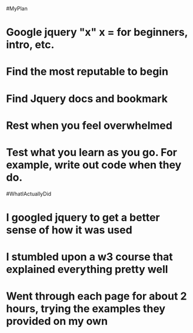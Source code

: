 #MyPlan
# Google jquery "x" x = for beginners, intro, etc.
# Find the most reputable to begin
# Find Jquery docs and bookmark
# Rest when you feel overwhelmed
# Test what you learn as you go. For example, write out code when they do.

#WhatIActuallyDid
# I googled jquery to get a better sense of how it was used
# I stumbled upon a w3 course that explained everything pretty well
# Went through each page for about 2 hours, trying the examples they provided on my own
